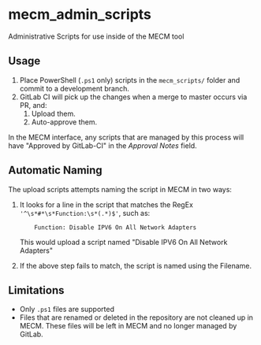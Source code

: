 # mecm_admin_scripts

Administrative Scripts for use inside of the MECM tool

## Usage

1. Place PowerShell (`.ps1` only) scripts in the `mecm_scripts/` folder and commit to a development branch.
1. GitLab CI will pick up the changes when a merge to master occurs via PR, and:
   1. Upload them.
   1. Auto-approve them.

In the MECM interface, any scripts that are managed by this process will have "Approved by GitLab-CI" in the *Approval Notes* field.

## Automatic Naming

The upload scripts attempts naming the script in MECM in two ways:

1. It looks for a line in the script that matches the RegEx `'^\s*#*\s*Function:\s*(.*)$'`, such as:

   ```
       Function: Disable IPV6 On All Network Adapters
   ```
   This would upload a script named "Disable IPV6 On All Network Adapters"
1. If the above step fails to match, the script is named using the Filename.

## Limitations

* Only `.ps1` files are supported
* Files that are renamed or deleted in the repository are not cleaned up in MECM.  These files will be left in MECM and no longer managed by GitLab.